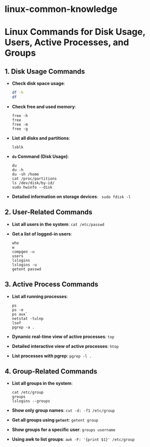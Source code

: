 # linux-common-knowledge

# Linux Commands for Disk Usage, Users, Active Processes, and Groups

## 1. Disk Usage Commands

- **Check disk space usage**:
  ```bash
  df -h
  df
  ```

- **Check free and used memory**:
  ```
  free -h
  free
  free -m
  free -g
  ```
  

- **List all disks and partitions**:
  ```
  lsblk
  ```
  
- **`du` Command (Disk Usage)**:
  ```
  du
  du -h
  du -sh /home
  cat /proc/partitions
  ls /dev/disk/by-id/
  sudo hwinfo --disk
  ```

- **Detailed information on storage devices**:
  ` sudo fdisk -l`

## 2. User-Related Commands
  
- **List all users in the system**:
    `cat /etc/passwd`

- **Get a list of logged-in users**:
  ```
  who
  w
  compgen -u
  users
  lslogins
  lslogins -u
  getent passwd
  ```

 ## 3. Active Process Commands
 
- **List all running processes**:
  ```
  ps
  ps -e
  ps aux`
  netstat -tulnp
  lsof
  pgrep -a .
  ```

- **Dynamic real-time view of active processes**:
  `top`

- **Detailed interactive view of active processes**:
  `htop`

- **List processes with pgrep**:
  `pgrep -l .`

## 4. Group-Related Commands

- **List all groups in the system**:
  ```
  cat /etc/group
  groups
  lslogins --groups
  ```

- **Show only group names**:
  `cut -d: -f1 /etc/group`

- **Get all groups using `getent`**:
  `getent group`

- **Show groups for a specific user**:
  `groups username`

- **Using awk to list groups**:
  `awk -F: '{print $1}' /etc/group`
